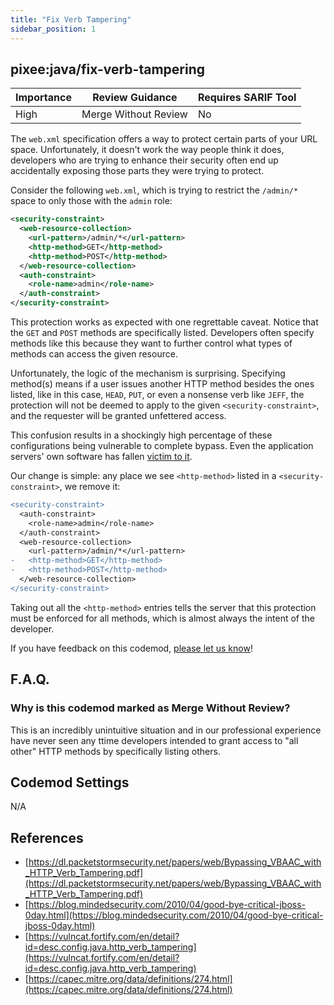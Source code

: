 ```yaml
---
title: "Fix Verb Tampering"
sidebar_position: 1
---
```


## pixee:java/fix-verb-tampering

| Importance | Review Guidance      | Requires SARIF Tool |
|------------|----------------------|---------------------|
 | High       | Merge Without Review | No                  |

The `web.xml` specification offers a way to protect certain parts of your URL space. Unfortunately, it doesn't work the way people think it does, developers who are trying to enhance their security often end up accidentally exposing those parts they were trying to protect.

Consider the following `web.xml`, which is trying to restrict the `/admin/*` space to only those with the `admin` role:
```xml
<security-constraint>
  <web-resource-collection>
    <url-pattern>/admin/*</url-pattern>
    <http-method>GET</http-method>
    <http-method>POST</http-method>
  </web-resource-collection>
  <auth-constraint>
    <role-name>admin</role-name>
  </auth-constraint>
</security-constraint>
```

This protection works as expected with one regrettable caveat. Notice that the `GET` and `POST` methods are specifically listed. Developers often specify methods like this because they want to further control what types of methods can access the given resource.

Unfortunately, the logic of the mechanism is surprising. Specifying method(s) means if a user issues another HTTP method besides the ones listed, like in this case, `HEAD`, `PUT`, or even a nonsense verb like `JEFF`, the protection will not be deemed to apply to the given `<security-constraint>`, and the requester will be granted unfettered access. 

This confusion results in a shockingly high percentage of these configurations being vulnerable to complete bypass. Even the application servers' own software has fallen [victim to it](https://blog.mindedsecurity.com/2010/04/good-bye-critical-jboss-0day.html). 

Our change is simple: any place we see `<http-method>` listed in a `<security-constraint>`, we remove it:

```diff
<security-constraint>
  <auth-constraint>
    <role-name>admin</role-name>
  </auth-constraint>
  <web-resource-collection>
    <url-pattern>/admin/*</url-pattern>
-   <http-method>GET</http-method>
-   <http-method>POST</http-method>
  </web-resource-collection>
</security-constraint>
```

Taking out all the `<http-method>` entries tells the server that this protection must be enforced for all methods, which is almost always the intent of the developer.

If you have feedback on this codemod, [please let us know](mailto:feedback@pixee.ai)!

## F.A.Q. 

### Why is this codemod marked as Merge Without Review?

This is an incredibly unintuitive situation and in our professional experience have never seen any ttime developers intended to grant access to "all other" HTTP methods by specifically listing others. 

## Codemod Settings

N/A

## References
* [https://dl.packetstormsecurity.net/papers/web/Bypassing_VBAAC_with_HTTP_Verb_Tampering.pdf](https://dl.packetstormsecurity.net/papers/web/Bypassing_VBAAC_with_HTTP_Verb_Tampering.pdf)
* [https://blog.mindedsecurity.com/2010/04/good-bye-critical-jboss-0day.html](https://blog.mindedsecurity.com/2010/04/good-bye-critical-jboss-0day.html)
* [https://vulncat.fortify.com/en/detail?id=desc.config.java.http_verb_tampering](https://vulncat.fortify.com/en/detail?id=desc.config.java.http_verb_tampering)
* [https://capec.mitre.org/data/definitions/274.html](https://capec.mitre.org/data/definitions/274.html)
